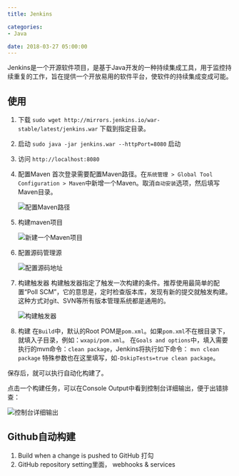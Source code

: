 ```yaml
---
title: Jenkins

categories:
- Java

date: 2018-03-27 05:00:00
---
```


Jenkins是一个开源软件项目，是基于Java开发的一种持续集成工具，用于监控持续重复的工作，旨在提供一个开放易用的软件平台，使软件的持续集成变成可能。

## 使用

1. 下载
    `sudo wget http://mirrors.jenkins.io/war-stable/latest/jenkins.war` 下载到指定目录。

1. 启动
    `sudo java -jar jenkins.war --httpPort=8080` 启动

1. 访问
    `http://localhost:8080`

1. 配置Maven
    首次登录需要配置Maven路径。在`系统管理 > Global Tool Configuration > Maven`中新增一个Maven。取消`自动安装`选项，然后填写Maven目录。

    ![配置Maven路径](001.png)

1. 构建maven项目

    ![新建一个Maven项目](002.png)

1. 配置源码管理源

    ![配置源码地址](003.jpg)

1. 构建触发器
    构建触发器指定了触发一次构建的条件。推荐使用最简单的配置“Poll SCM”，它的意思是，定时检查版本库，发现有新的提交就触发构建。这种方式对git、SVN等所有版本管理系统都是通用的。

    ![构建触发器](004.jpg)

1. 构建
    在`Build`中，默认的Root POM是`pom.xml`。如果`pom.xml`不在根目录下，就填入子目录，例如：`wxapi/pom.xml`。
    在`Goals and options`中，填入需要执行的mvn命令：`clean package`，Jenkins将执行如下命令：
    `mvn clean package`
    特殊参数也在这里填写，如`-DskipTests=true clean package`。

保存后，就可以执行自动化构建了。

点击一个构建任务，可以在Console Output中看到控制台详细输出，便于出错排查：

![控制台详细输出](005.jpg)

## Github自动构建

1. Build when a change is pushed to GitHub 打勾
1. GitHub repository setting里面， webhooks & services